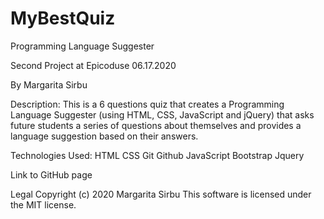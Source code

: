 # MyBestQuiz

Programming Language Suggester 

Second Project at Epicoduse 06.17.2020

By Margarita Sirbu

Description: This is a 6 questions quiz that creates a Programming Language Suggester (using HTML, CSS, JavaScript and jQuery) that asks future students a series of questions about themselves and provides a language suggestion based on their answers. 

Technologies Used: HTML CSS Git Github JavaScript Bootstrap Jquery 

Link to GitHub page 

Legal Copyright (c) 2020 Margarita Sirbu This software is licensed under the MIT license.

